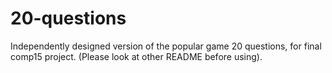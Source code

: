 # 20-questions
Independently designed version of the popular game 20 questions, for final comp15 project.
(Please look at other README before using).
